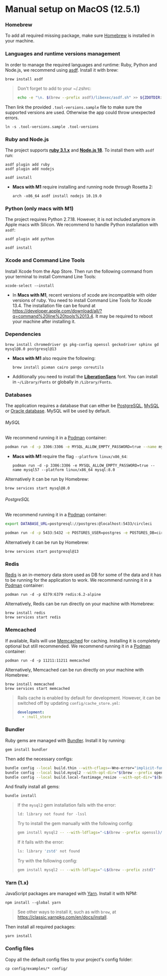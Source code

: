 # Manual setup on MacOS (12.5.1)

### Homebrew

To add all required missing package, make sure [Homebrew](https://brew.sh/) is installed in your machine.

### Languages and runtime versions management

In order to manage the required languages and runtime: Ruby, Python and Node.js, we recommend using [asdf](https://asdf-vm.com/guide/getting-started.html#global). Install it with brew:

```
brew install asdf
```

> Don't forget to add to your ~/.zshrc:
>
> ```sh
> echo -e "\n. $(brew --prefix asdf)/libexec/asdf.sh" >> ${ZDOTDIR:-~}/.zshrc
> ```

Then link the provided `.tool-versions.sample` file to make sure the supported versions are used. Otherwise the app could throw unexpected errors.

```
ln -s .tool-versions.sample .tool-versions
```

### Ruby and Node.js

The project supports **[ruby 3.1.x](https://www.ruby-lang.org/en/downloads/)** and **[Node.js 18](https://nodejs.org/download/release/v18.20.4/)**. To install them with `asdf` run:

```
asdf plugin add ruby
asdf plugin add nodejs

asdf install
```

* **Macs with M1** require installing and running node through Rosetta 2:

  ```
  arch -x86_64 asdf install nodejs 10.19.0
  ```

### Python (only macs with M1)

The project requires Python 2.7.18. However, it is not included anymore in Apple macs with Silicon. We recommend to handle Python installation with `asdf`:

```
asdf plugin add python

asdf install
```

### Xcode and Command Line Tools

Install Xcode from the App Store. Then run the following command from your terminal to install Command Line Tools:

```
xcode-select -—install
```

* In **Macs with M1**, recent versions of xcode are incompatible with older versions of ruby. You need to install Command Line Tools for Xcode 13.4. The installation file can be found at https://developer.apple.com/download/all/?q=command%20line%20tools%2013.4. It may be required to reboot your machine after installing it.

### Dependencies

```
brew install chromedriver gs pkg-config openssl geckodriver sphinx gd mysql@8.0 postgresql@13
```

* **Macs with M1** also require the following:

  ```
  brew install pixman cairo pango coreutils
  ```

* Additionally you need to install the **[LiberationSans](https://www.dafont.com/liberation-sans.font)** font. You can install in `~/Library/Fonts` or globally in `/Library/Fonts`.

### Databases

The application requires a database that can either be [PostgreSQL](https://www.postgresql.org), [MySQL](https://www.mysql.com) or [Oracle database](https://www.oracle.com/database/). MySQL will be used by default.


###### MySQL

We recommend running it in a [Podman](https://podman.io/) container:

```sh
podman run -d -p 3306:3306 -e MYSQL_ALLOW_EMPTY_PASSWORD=true --name mysql57 mysql:8.0
```
* **Macs with M1** require the flag `--platform linux/x86_64`:

  ```
  podman run -d -p 3306:3306 -e MYSQL_ALLOW_EMPTY_PASSWORD=true --name mysql57 --platform linux/x86_64 mysql:8.0
  ```

Alternatively it can be run by Homebrew:
```
brew services start mysql@8.0
```

###### PostgreSQL

We recommend running it in a [Podman](https://podman.io/) container:

```sh
export DATABASE_URL=postgresql://postgres:@localhost:5433/circleci

podman run -d -p 5433:5432 -e POSTGRES_USER=postgres -e POSTGRES_DB=circleci --name postgres10 circleci/postgres:10.5-alpine
```

Alternatively it can be run by Homebrew:
```
brew services start postgresql@13
```

### Redis

[Redis](https://redis.io) is an in-memory data store used as DB for some of the data and it has to be running for the application to work. We recommend running it in a [Podman](https://podman.io/) container:

```
podman run -d -p 6379:6379 redis:6.2-alpine
```

Alternatively, Redis can be run directly on your machine with Homebrew:

```
brew install redis
brew services start redis
```

### Memcached

If available, Rails will use [Memcached](https://www.memcached.org) for caching. Installing it is completely optional but still recommended. We recommend running it in a [Podman](https://podman.io/) container:

```
podman run -d -p 11211:11211 memcached
```

Alternatively, Memcached can be run directly on your machine with Homebrew:

```
brew install memcached
brew services start memcached
```

> Rails cache is enabled by default for development. However, it can be switched off by updating `config/cache_store.yml`:
>
> ```yml
> development:
>   - :null_store
> ```

### Bundler

Ruby gems are managed with [Bundler](https://bundler.io/). Install it by running:

```
gem install bundler
```

Then add the necessary configs:

```sh
bundle config --local build.thin --with-cflags=-Wno-error="implicit-function-declaration"
bundle config --local build.mysql2 --with-opt-dir="$(brew --prefix openssl)"
bundle config --local build.local-fastimage_resize --with-opt-dir="$(brew --prefix gd)"
```

And finally install all gems:

```
bundle install
```

> If the `mysql2` gem installation fails with the error:
>
> ```
> ld: library not found for -lssl
> ```
>
> Try to install the gem manually with the following config:
>
> ```sh
> gem install mysql2 -- --with-ldflags="-L$(brew --prefix openssl)/lib" --with-cppflags="-I$(brew --prefix openssl)/include"
> ```
>
> If it fails with the error:
>
> ```sh
> ls: library 'zstd' not found
> ```
>
> Try with the following config:
>
> ```sh
> gem install mysql2 -- --with-ldflags="-L$(brew --prefix zstd)"
> ```

### Yarn (1.x)

JavaScript packages are managed with [Yarn](https://classic.yarnpkg.com/lang/en/). Install it with NPM:

```
npm install --global yarn
```

> See other ways to install it, such as with `brew`, at https://classic.yarnpkg.com/en/docs/install.

Then install all required packages:

```
yarn install
```

### Config files

Copy all the default config files to your project's config folder:

```
cp config/examples/* config/
```
